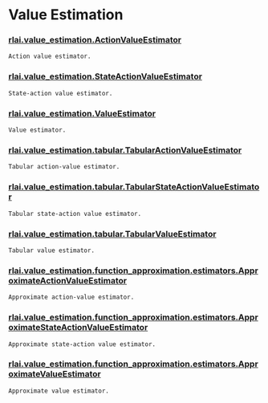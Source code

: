 # Value Estimation
### [rlai.value_estimation.ActionValueEstimator](https://github.com/MatthewGerber/rlai/tree/master/src/rlai/value_estimation.py#L57)
```
Action value estimator.
```
### [rlai.value_estimation.StateActionValueEstimator](https://github.com/MatthewGerber/rlai/tree/master/src/rlai/value_estimation.py#L112)
```
State-action value estimator.
```
### [rlai.value_estimation.ValueEstimator](https://github.com/MatthewGerber/rlai/tree/master/src/rlai/value_estimation.py#L14)
```
Value estimator.
```
### [rlai.value_estimation.tabular.TabularActionValueEstimator](https://github.com/MatthewGerber/rlai/tree/master/src/rlai/value_estimation/tabular.py#L96)
```
Tabular action-value estimator.
```
### [rlai.value_estimation.tabular.TabularStateActionValueEstimator](https://github.com/MatthewGerber/rlai/tree/master/src/rlai/value_estimation/tabular.py#L202)
```
Tabular state-action value estimator.
```
### [rlai.value_estimation.tabular.TabularValueEstimator](https://github.com/MatthewGerber/rlai/tree/master/src/rlai/value_estimation/tabular.py#L16)
```
Tabular value estimator.
```
### [rlai.value_estimation.function_approximation.estimators.ApproximateActionValueEstimator](https://github.com/MatthewGerber/rlai/tree/master/src/rlai/value_estimation/function_approximation/estimators.py#L48)
```
Approximate action-value estimator.
```
### [rlai.value_estimation.function_approximation.estimators.ApproximateStateActionValueEstimator](https://github.com/MatthewGerber/rlai/tree/master/src/rlai/value_estimation/function_approximation/estimators.py#L86)
```
Approximate state-action value estimator.
```
### [rlai.value_estimation.function_approximation.estimators.ApproximateValueEstimator](https://github.com/MatthewGerber/rlai/tree/master/src/rlai/value_estimation/function_approximation/estimators.py#L18)
```
Approximate value estimator.
```
